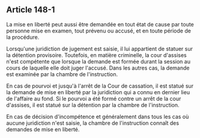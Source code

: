 Article 148-1
----
La mise en liberté peut aussi être demandée en tout état de cause par toute
personne mise en examen, tout prévenu ou accusé, et en toute période de la
procédure.

Lorsqu'une juridiction de jugement est saisie, il lui appartient de statuer sur
la détention provisoire. Toutefois, en matière criminelle, la cour d'assises
n'est compétente que lorsque la demande est formée durant la session au cours de
laquelle elle doit juger l'accusé. Dans les autres cas, la demande est examinée
par la chambre de l'instruction.

En cas de pourvoi et jusqu'à l'arrêt de la Cour de cassation, il est statué sur
la demande de mise en liberté par la juridiction qui a connu en dernier lieu de
l'affaire au fond. Si le pourvoi a été formé contre un arrêt de la cour
d'assises, il est statué sur la détention par la chambre de l'instruction.

En cas de décision d'incompétence et généralement dans tous les cas où aucune
juridiction n'est saisie, la chambre de l'instruction connaît des demandes de
mise en liberté.
